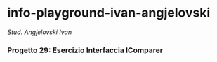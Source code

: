 # info-playground-ivan-angjelovski

_Stud. Angjelovski Ivan_

### Progetto 29: Esercizio Interfaccia IComparer